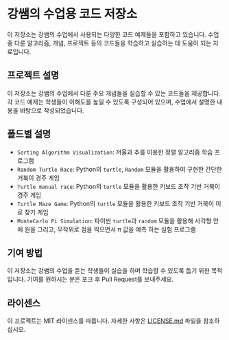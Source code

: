 # 강쌤의 수업용 코드 저장소

이 저장소는 강쌤의 수업에서 사용되는 다양한 코드 예제들을 포함하고 있습니다. 수업 중 다룬 알고리즘, 개념, 프로젝트 등의 코드들을 학습하고 실습하는 데 도움이 되는 자료입니다.

## 프로젝트 설명

이 저장소는 강쌤의 수업에서 다룬 주요 개념들을 실습할 수 있는 코드들을 제공합니다. 각 코드 예제는 학생들이 이해도를 높일 수 있도록 구성되어 있으며, 수업에서 설명한 내용을 바탕으로 작성되었습니다.

## 폴드별 설명

- `Sorting Algorithm Visualization`: 저울과 추를 이용한 정렬 알고리즘 학습 프로그램
- `Random Turtle Race`: Python의 `turtle`, `Random` 모듈을 활용하여 구현한 간단한 거북이 경주 게임
- `Turtle manual race`: Python의 `turtle` 모듈을 활용한 키보드 조작 기반 거북이 경주 게임
- `Turtle Maze Game`: Python의 `turtle` 모듈을 활용한 키보드 조작 기반 거북이 미로 찾기 게임
- `MonteCarlo Pi Simulation`: 파이썬 `turtle`과 `random` 모듈을 활용해 사각형 안에 원을 그리고, 무작위로 점을 찍으면서 π 값을 예측 하는 실험 프로그램
  
## 기여 방법

이 저장소는 강쌤의 수업을 듣는 학생들이 실습을 하며 학습할 수 있도록 돕기 위한 목적입니다. 기여를 원하시는 분은 포크 후 Pull Request를 보내주세요.

## 라이센스

이 프로젝트는 MIT 라이센스를 따릅니다. 자세한 사항은 [LICENSE.md](LICENSE.md) 파일을 참조하십시오.

